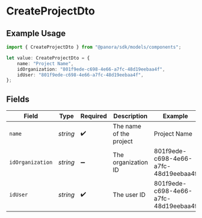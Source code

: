 # CreateProjectDto

## Example Usage

```typescript
import { CreateProjectDto } from "@panora/sdk/models/components";

let value: CreateProjectDto = {
    name: "Project Name",
    idOrganization: "801f9ede-c698-4e66-a7fc-48d19eebaa4f",
    idUser: "801f9ede-c698-4e66-a7fc-48d19eebaa4f",
};
```

## Fields

| Field                                | Type                                 | Required                             | Description                          | Example                              |
| ------------------------------------ | ------------------------------------ | ------------------------------------ | ------------------------------------ | ------------------------------------ |
| `name`                               | *string*                             | :heavy_check_mark:                   | The name of the project              | Project Name                         |
| `idOrganization`                     | *string*                             | :heavy_minus_sign:                   | The organization ID                  | 801f9ede-c698-4e66-a7fc-48d19eebaa4f |
| `idUser`                             | *string*                             | :heavy_check_mark:                   | The user ID                          | 801f9ede-c698-4e66-a7fc-48d19eebaa4f |